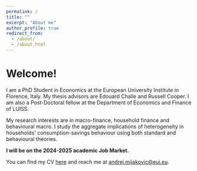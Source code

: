 ```yaml
---
permalink: /
title: ""
excerpt: "About me"
author_profile: true
redirect_from: 
  - /about/
  - /about.html
---
```


# Welcome!

I am a PhD Student in Economics at the European University Institute in Florence, Italy. My thesis advisors are Edouard Challe and Russell Cooper. I am also a Post-Doctoral fellow at the Department of Economics and Finance of LUISS.

My research interests are in macro-finance, household finance and behavioural macro. I study the aggregate implications of heterogeneity in households' consumption-savings behaviour using both standard and behavioural theories.

**I will be on the 2024-2025 academic Job Market.**

You can find my CV [here](https://andrejmijakovic.github.io/assets/CV_Jul2024_AndrejMijakovic.pdf) and reach me at andrej.mijakovic@eui.eu.